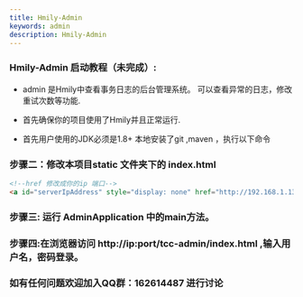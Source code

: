 ```yaml
---
title: Hmily-Admin
keywords: admin
description: Hmily-Admin
---
```


### Hmily-Admin 启动教程（未完成）:

* admin 是Hmily中查看事务日志的后台管理系统。 可以查看异常的日志，修改重试次数等功能.

* 首先确保你的项目使用了Hmily并且正常运行.

* 首先用户使用的JDK必须是1.8+  本地安装了git ,maven ，执行以下命令


### 步骤二：修改本项目static 文件夹下的 index.html

```html
<!--href 修改成你的ip 端口-->
<a id="serverIpAddress" style="display: none" href="http://192.168.1.132:8888/admin">
```

### 步骤三: 运行 AdminApplication 中的main方法。

### 步骤四:在浏览器访问  http://ip:port/tcc-admin/index.html  ,输入用户名，密码登录。

### 如有任何问题欢迎加入QQ群：162614487 进行讨论